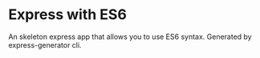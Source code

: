 # Express with ES6

An skeleton express app that allows you to use ES6 syntax. Generated by express-generator cli.
